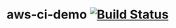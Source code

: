# aws-ci-demo [![Build Status](https://travis-ci.org/dplewa/aws-ci-demo.svg?branch=master)](https://travis-ci.org/dplewa/aws-ci-demo)
